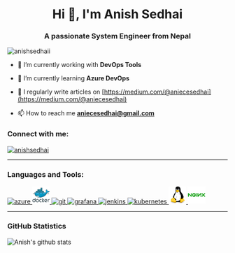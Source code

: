 <h1 align="center">Hi 👋, I'm Anish Sedhai</h1>
<h3 align="center">A passionate System Engineer from Nepal</h3>

<p align="left"> <img src="https://komarev.com/ghpvc/?username=anishsedhaii&label=Profile%20views&color=0e75b6&style=flat" alt="anishsedhaii" /> </p>

- 🔭 I’m currently working with **DevOps Tools**

- 🌱 I’m currently learning **Azure DevOps**

- 📝 I regularly write articles on [https://medium.com/@aniecesedhai](https://medium.com/@aniecesedhai)

- 📫 How to reach me **aniecesedhai@gmail.com**

<h3 align="left">Connect with me:</h3>
<p align="left">
<a href="https://linkedin.com/in/anishsedhai" target="blank"><img align="center" src="https://raw.githubusercontent.com/rahuldkjain/github-profile-readme-generator/master/src/images/icons/Social/linked-in-alt.svg" alt="anishsedhai" height="30" width="40" /></a>
</p>

---

<h3 align="left">Languages and Tools:</h3>
<p align="left"> <a href="https://azure.microsoft.com/en-in/" target="_blank" rel="noreferrer"> <img src="https://www.vectorlogo.zone/logos/microsoft_azure/microsoft_azure-icon.svg" alt="azure" width="40" height="40"/> </a> <a href="https://www.docker.com/" target="_blank" rel="noreferrer"> <img src="https://raw.githubusercontent.com/devicons/devicon/master/icons/docker/docker-original-wordmark.svg" alt="docker" width="40" height="40"/> </a> <a href="https://git-scm.com/" target="_blank" rel="noreferrer"> <img src="https://www.vectorlogo.zone/logos/git-scm/git-scm-icon.svg" alt="git" width="40" height="40"/> </a> <a href="https://grafana.com" target="_blank" rel="noreferrer"> <img src="https://www.vectorlogo.zone/logos/grafana/grafana-icon.svg" alt="grafana" width="40" height="40"/> </a> <a href="https://www.jenkins.io" target="_blank" rel="noreferrer"> <img src="https://www.vectorlogo.zone/logos/jenkins/jenkins-icon.svg" alt="jenkins" width="40" height="40"/> </a> <a href="https://kubernetes.io" target="_blank" rel="noreferrer"> <img src="https://www.vectorlogo.zone/logos/kubernetes/kubernetes-icon.svg" alt="kubernetes" width="40" height="40"/> </a> <a href="https://www.linux.org/" target="_blank" rel="noreferrer"> <img src="https://raw.githubusercontent.com/devicons/devicon/master/icons/linux/linux-original.svg" alt="linux" width="40" height="40"/> </a> <a href="https://www.nginx.com" target="_blank" rel="noreferrer"> <img src="https://raw.githubusercontent.com/devicons/devicon/master/icons/nginx/nginx-original.svg" alt="nginx" width="40" height="40"/> </a> </p>

---

<p align="center">
 <h3 align>GitHub Statistics</h3>
 <img src="https://github-readme-stats.vercel.app/api?username=anishsedhaii&show_icons=true&count_private=true&theme=vision-friendly-dark&hide_border=true" align="center" alt="Anish's github stats" />
</p>
